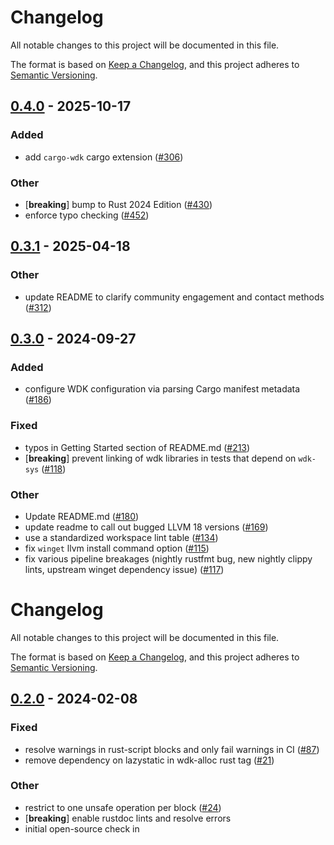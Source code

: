 # Changelog
All notable changes to this project will be documented in this file.

The format is based on [Keep a Changelog](https://keepachangelog.com/en/1.0.0/),
and this project adheres to [Semantic Versioning](https://semver.org/spec/v2.0.0.html).


## [0.4.0](https://github.com/microsoft/windows-drivers-rs/compare/wdk-alloc-v0.3.1...wdk-alloc-v0.4.0) - 2025-10-17

### Added

- add `cargo-wdk` cargo extension ([#306](https://github.com/microsoft/windows-drivers-rs/pull/306))

### Other

- [**breaking**] bump to Rust 2024 Edition ([#430](https://github.com/microsoft/windows-drivers-rs/pull/430))
- enforce typo checking ([#452](https://github.com/microsoft/windows-drivers-rs/pull/452))

## [0.3.1](https://github.com/microsoft/windows-drivers-rs/compare/wdk-alloc-v0.3.0...wdk-alloc-v0.3.1) - 2025-04-18

### Other

- update README to clarify community engagement and contact methods ([#312](https://github.com/microsoft/windows-drivers-rs/pull/312))

## [0.3.0](https://github.com/microsoft/windows-drivers-rs/compare/wdk-alloc-v0.2.0...wdk-alloc-v0.3.0) - 2024-09-27

### Added

- configure WDK configuration via parsing Cargo manifest metadata ([#186](https://github.com/microsoft/windows-drivers-rs/pull/186))

### Fixed

- typos in Getting Started section of README.md ([#213](https://github.com/microsoft/windows-drivers-rs/pull/213))
- [**breaking**] prevent linking of wdk libraries in tests that depend on `wdk-sys` ([#118](https://github.com/microsoft/windows-drivers-rs/pull/118))

### Other

- Update README.md ([#180](https://github.com/microsoft/windows-drivers-rs/pull/180))
- update readme to call out bugged LLVM 18 versions  ([#169](https://github.com/microsoft/windows-drivers-rs/pull/169))
- use a standardized workspace lint table ([#134](https://github.com/microsoft/windows-drivers-rs/pull/134))
- fix `winget` llvm install command option ([#115](https://github.com/microsoft/windows-drivers-rs/pull/115))
- fix various pipeline breakages (nightly rustfmt bug, new nightly clippy lints, upstream winget dependency issue) ([#117](https://github.com/microsoft/windows-drivers-rs/pull/117))
# Changelog
All notable changes to this project will be documented in this file.

The format is based on [Keep a Changelog](https://keepachangelog.com/en/1.0.0/),
and this project adheres to [Semantic Versioning](https://semver.org/spec/v2.0.0.html).


## [0.2.0](https://github/microsoft/windows-drivers-rs/compare/wdk-alloc-v0.1.0...wdk-alloc-v0.2.0) - 2024-02-08

### Fixed
- resolve warnings in rust-script blocks and only fail warnings in CI ([#87](https://github/microsoft/windows-drivers-rs/pull/87))
- remove dependency on lazystatic in wdk-alloc rust tag ([#21](https://github/microsoft/windows-drivers-rs/pull/21))

### Other
- restrict to one unsafe operation per block ([#24](https://github/microsoft/windows-drivers-rs/pull/24))
- [**breaking**] enable rustdoc lints and resolve errors
- initial open-source check in
